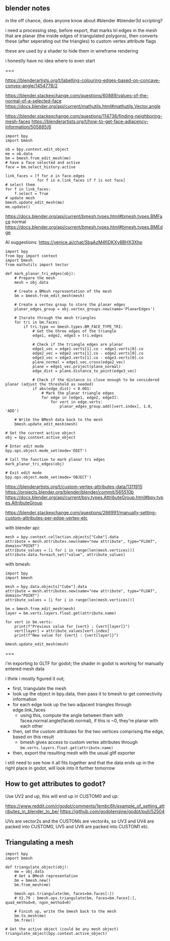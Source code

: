 blender notes
--------------

in the off chance, does anyone know about #blender #blender3d scripting?

i need a processing step, before export, that marks tri edges in the mesh that are planar (the inside edges of triangulated polygons), then converts these (after seperating out the triangles) to custom vertex attribute flags

these are used by a shader to hide them in wireframe rendering

i honestly have no idea where to even start

===

https://blenderartists.org/t/labelling-colouring-edges-based-on-concave-convex-angle/1454778/2

https://blender.stackexchange.com/questions/60889/values-of-the-normal-of-a-selected-face
https://docs.blender.org/api/current/mathutils.html#mathutils.Vector.angle



https://blender.stackexchange.com/questions/114736/finding-neighboring-mesh-faces
https://blenderartists.org/t/how-to-get-face-adjacency-information/505885/6



	import bpy
	import bmesh

	ob = bpy.context.edit_object
	me = ob.data
	bm = bmesh.from_edit_mesh(me)
	# have a face selected and active
	face = bm.select_history.active

	link_faces = [f for e in face.edges
				  for f in e.link_faces if f is not face]
	# select them              
	for f in link_faces:
		f.select = True
	# update mesh    
	bmesh.update_edit_mesh(me)
	me.update()

https://docs.blender.org/api/current/bmesh.types.html#bmesh.types.BMFace
  normal
https://docs.blender.org/api/current/bmesh.types.html#bmesh.types.BMEdge

AI suggestions:
https://venice.ai/chat/SbaAzM4fjDKXy8BHX3Xhp

	import bpy
	from bpy import context
	import bmesh
	from mathutils import Vector

	def mark_planar_tri_edges(obj):
		# Prepare the mesh
		mesh = obj.data
		
		# Create a BMesh representation of the mesh
		bm = bmesh.from_edit_mesh(mesh)
		
		# Create a vertex group to store the planar edges
		planar_edges_group = obj.vertex_groups.new(name='PlanarEdges')
		
		# Iterate through the mesh triangles
		for tri in bm.faces:
			if tri.type == bmesh.types.BM_FACE_TYPE_TRI:
				# Get the three edges of the triangle
				edge1, edge2, edge3 = tri.edges
				
				# Check if the triangle edges are planar
				edge1_vec = edge1.verts[1].co - edge1.verts[0].co
				edge2_vec = edge2.verts[1].co - edge2.verts[0].co
				edge3_vec = edge3.verts[1].co - edge3.verts[0].co
				plane_normal = edge1_vec.cross(edge2_vec)
				plane = edge1_vec.project(plane_normal)
				edge_dist = plane.distance_to_point(edge3_vec)
				
				# Check if the distance is close enough to be considered planar (adjust the threshold as needed)
				if abs(edge_dist) < 0.001:
					# Mark the planar triangle edges
					for edge in [edge1, edge2, edge3]:
						for vert in edge.verts:
							planar_edges_group.add([vert.index], 1.0, 'ADD')
		
		# Write the BMesh data back to the mesh
		bmesh.update_edit_mesh(mesh)

	# Get the current active object
	obj = bpy.context.active_object

	# Enter edit mode
	bpy.ops.object.mode_set(mode='EDIT')

	# Call the function to mark planar tri edges
	mark_planar_tri_edges(obj)

	# Exit edit mode
	bpy.ops.object.mode_set(mode='OBJECT')


https://blenderartists.org/t/custom-vertex-attributes-data/1311915
https://projects.blender.org/blender/blender/commit/565510b
https://docs.blender.org/api/current/bpy.types.AttributeGroup.html#bpy.types.AttributeGroup


https://blender.stackexchange.com/questions/266991/manually-setting-custom-attributes-per-edge-vertex-etc

with blender api:

	mesh = bpy.context.collection.objects["Cube"].data
	attribute = mesh.attributes.new(name="new attribute", type="FLOAT", domain="POINT")
	attribute_values = [i for i in range(len(mesh.vertices))]
	attribute.data.foreach_set("value", attribute_values)

with bmesh:

	import bpy
	import bmesh

	mesh = bpy.data.objects["Cube"].data
	attribute = mesh.attributes.new(name="new attribute", type="FLOAT", domain="POINT")
	attribute_values = [i for i in range(len(mesh.vertices))]

	bm = bmesh.from_edit_mesh(mesh)
	layer = bm.verts.layers.float.get(attribute.name)

	for vert in bm.verts:
		print(f"Previous value for {vert} : {vert[layer]}")
		vert[layer] = attribute_values[vert.index]
		print(f"New value for {vert} : {vert[layer]}")

	bmesh.update_edit_mesh(mesh)

===

i'm exporting to GLTF for godot; the shader in godot is working for manually entered mesh data

i think i mostly figured it out; 

- first, triangulate the mesh
- look up the object in bpy.data, then pass it to bmesh to get connectivity information
- for each edge look up the two adjacent triangles through edge.link_faces
  - using this, compute the angle between them with facea.normal.angle(faceb.normal), if this is ~0, they're planar with each other
- then, set the custom attributes for the two vertices comprising the edge, based on this result 
  - bmesh gives access to custom vertex attributes through `bm.verts.layers.float.get(attribute.name)`
- then, export the resulting mesh with the usual gltf exporter

i still need to see how it all fits together and that the data ends up in the right place in godot, will look into it further tomorrow

## How to get attributes to godot?

Use UV2 and up, this will end up in CUSTOM0 and up:

https://www.reddit.com/r/godot/comments/1embc6h/example_of_setting_attributes_in_blender_to_be/
https://github.com/godotengine/godot/pull/52504

UVs are vector2s and the CUSTOMs are vector4s, so UV3 and UV4 are packed into CUSTOM0, UV5 and UV6 are packed into CUSTOM1 etc.

## Triangulating a mesh

	import bpy
	import bmesh

	def triangulate_object(obj):
		me = obj.data
		# Get a BMesh representation
		bm = bmesh.new()
		bm.from_mesh(me)

		bmesh.ops.triangulate(bm, faces=bm.faces[:])
		# V2.79 : bmesh.ops.triangulate(bm, faces=bm.faces[:], quad_method=0, ngon_method=0)

		# Finish up, write the bmesh back to the mesh
		bm.to_mesh(me)
		bm.free()

	# Get the active object (could be any mesh object)
	triangulate_object(bpy.context.active_object)
